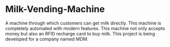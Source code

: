 # Milk-Vending-Machine

A machine through which customers can get milk directly.
This machine is completely automated with modern features.
This machine not only accepts money but also an RFID recharge card to buy milk.
This project is being developed for a company named MDM.

